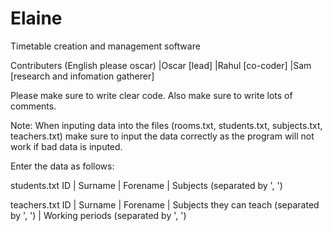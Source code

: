 # Elaine

Timetable creation and management software

Contributers (English please oscar)
|Oscar [lead]
|Rahul [co-coder]
|Sam   [research and infomation gatherer]

Please make sure to write clear code.
Also make sure to write lots of comments. 



Note:
When inputing data into the files (rooms.txt, students.txt, subjects.txt, teachers.txt) make sure
to input the data correctly as the program will not work if bad data is inputed.

Enter the data as follows:

students.txt
ID | Surname | Forename | Subjects (separated by ', ')

teachers.txt
ID | Surname | Forename | Subjects they can teach (separated by ', ') | Working periods (separated by ', ')

